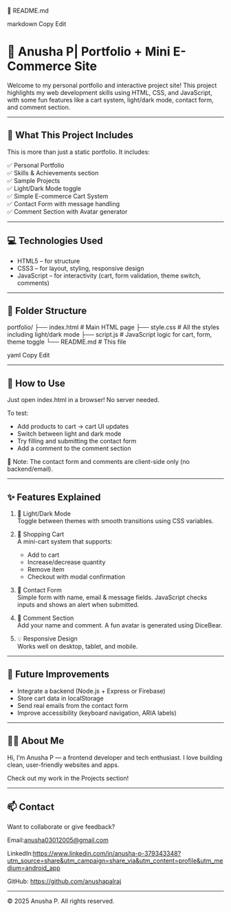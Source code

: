 
📄 README.md

markdown
Copy
Edit
# 🌟 Anusha P| Portfolio + Mini E-Commerce Site

Welcome to my personal portfolio and interactive project site! This project highlights my web development skills using HTML, CSS, and JavaScript, with some fun features like a cart system, light/dark mode, contact form, and comment section.

---

## 🧾 What This Project Includes

This is more than just a static portfolio. It includes:

✅ Personal Portfolio  
✅ Skills & Achievements section  
✅ Sample Projects  
✅ Light/Dark Mode toggle  
✅ Simple E-commerce Cart System  
✅ Contact Form with message handling  
✅ Comment Section with Avatar generator  

---

## 💻 Technologies Used

- HTML5 – for structure
- CSS3 – for layout, styling, responsive design
- JavaScript – for interactivity (cart, form validation, theme switch, comments)

---

## 📂 Folder Structure

portfolio/
├── index.html # Main HTML page
├── style.css # All the styles including light/dark mode
├── script.js # JavaScript logic for cart, form, theme toggle
└── README.md # This file

yaml
Copy
Edit

---

## 🔧 How to Use

Just open index.html in a browser! No server needed.

To test:
- Add products to cart → cart UI updates
- Switch between light and dark mode
- Try filling and submitting the contact form
- Add a comment to the comment section

📝 Note: The contact form and comments are client-side only (no backend/email).

---

## ✨ Features Explained

1. 🎨 Light/Dark Mode  
   Toggle between themes with smooth transitions using CSS variables.

2. 🛒 Shopping Cart  
   A mini-cart system that supports:
   - Add to cart
   - Increase/decrease quantity
   - Remove item
   - Checkout with modal confirmation

3. 📧 Contact Form  
   Simple form with name, email & message fields. JavaScript checks inputs and shows an alert when submitted.

4. 💬 Comment Section  
   Add your name and comment. A fun avatar is generated using DiceBear.

5. 💡 Responsive Design  
   Works well on desktop, tablet, and mobile.

---

## 🚀 Future Improvements

- Integrate a backend (Node.js + Express or Firebase)
- Store cart data in localStorage
- Send real emails from the contact form
- Improve accessibility (keyboard navigation, ARIA labels)

---

## 🙋‍♀️ About Me

Hi, I’m Anusha P — a frontend developer and tech enthusiast. I love building clean, user-friendly websites and apps.

Check out my work in the Projects section!

---

## 📫 Contact

Want to collaborate or give feedback?

Email:anusha03012005@gmail.com  

LinkedIn:https://www.linkedin.com/in/anusha-p-379343348?utm_source=share&utm_campaign=share_via&utm_content=profile&utm_medium=android_app

GitHub: https://github.com/anushapalraj

---

© 2025 Anusha P. All rights reserved.
